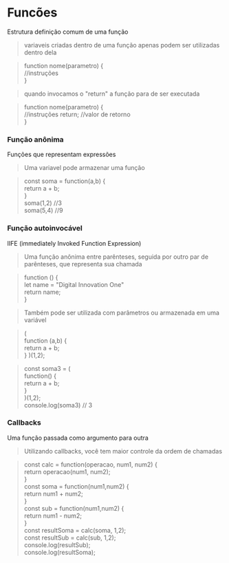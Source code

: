 # Funcões

Estrutura
definição comum de uma função
> variaveis criadas dentro de uma função apenas podem ser utilizadas dentro dela

> function nome(parametro) {  
    //instruções  
}

> quando invocamos o "return" a função para de ser executada

> function nome(parametro) {  
    //instruções
    return; //valor de retorno  
}

### Função anônima 
 
 Funções que representam expressões

 > Uma variavel pode armazenar uma função

> const soma = function(a,b) {  
    return a + b;  
}  
soma(1,2) //3  
soma(5,4) //9



### Função autoinvocável

IIFE (immediately Invoked Function Expression)

> Uma função anônima entre parênteses, seguida por outro par de parênteses, que representa sua chamada

> function () {  
    let name = "Digital Innovation One"  
    return name;    
}

> Também pode ser utilizada com parâmetros ou armazenada em uma variável

>(   
function (a,b) {  
    return a + b;    
}
)(1,2);  

> const soma3 = (  
    function() {  
        return a + b;  
    }  
)(1,2);  
console.log(soma3) // 3

### Callbacks

Uma função passada como argumento para outra

> Utilizando callbacks, você tem maior controle da ordem de chamadas

> const calc = function(operacao, num1, num2) {  
    return operacao(num1, num2);  
}  
const soma = function(num1,num2) {  
    return num1 + num2;  
}  
const sub = function(num1,num2) {  
    return num1 - num2;  
}  
const resultSoma = calc(soma, 1,2);  
const resultSub = calc(sub, 1,2);  
console.log(resultSub);  
console.log(resultSoma);